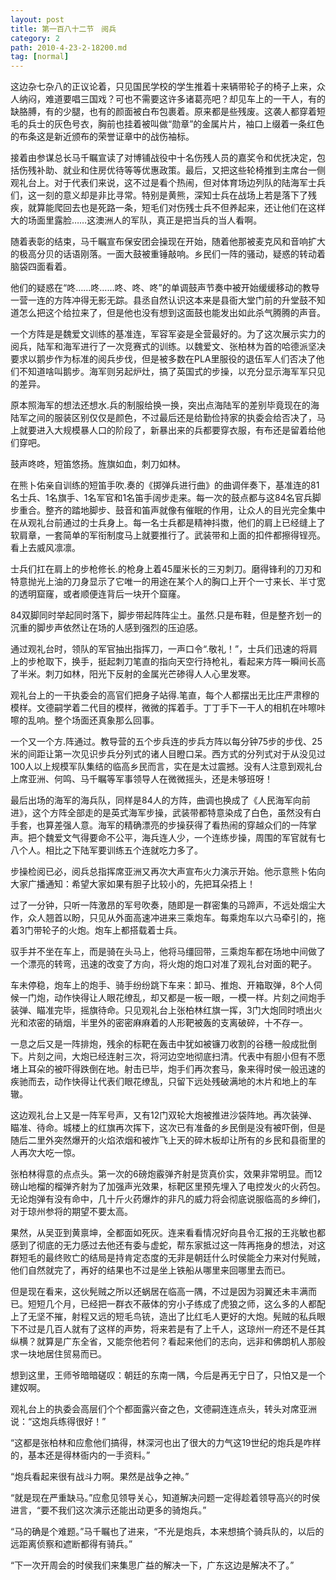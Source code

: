 ```yaml
---
layout: post
title: 第一百八十二节　阅兵
category: 2
path: 2010-4-23-2-18200.md
tag: [normal]
---
```


这边杂七杂八的正议论着，只见国民学校的学生推着十来辆带轮子的椅子上来，众人纳闷，难道要唱三国戏？可也不需要这许多诸葛亮吧？却见车上的一干人，有的缺胳膊，有的少腿，也有的颜面被白布包裹着。原来都是些残废。这袭人都穿着短毛的兵士的灰色号衣，胸前也挂着被叫做“勋章”的金属片片，袖口上缀着一条红色的布条这是新近颁布的荣誉证章中的战伤袖标。

接着由参谋总长马千瞩宣读了对博铺战役中十名伤残人员的嘉奖令和优抚决定，包括伤残补助、就业和住房优待等等优惠政策。最后，又把这些轮椅推到主席台一侧观礼台上。对于代表们来说，这不过是看个热闹，但对体育场边列队的陆海军士兵们，这一刻的意义却是非比寻常。特别是黄熊，深知士兵在战场上若是落下了残疾，就算能爬回去也是死路一条，短毛们对伤残士兵不但养起来，还让他们在这样大的场面里露脸……这澳洲人的军队，真正是把当兵的当人看啊。

随着表彰的结束，马千瞩宣布保安团会操现在开始，随着他那被麦克风和音响扩大的极高分贝的话语刚落。一面大鼓被重锤敲响。乡民们一阵的骚动，疑惑的转动着脑袋四面看着。

他们的疑惑在“咚……咚……咚、咚、咚”的单调鼓声节奏中被开始缓缓移动的教导一营一连的方阵冲得无影无踪。县丞自然认识这本来是县衙大堂门前的升堂鼓不知道怎么把这个给拉来了，但是他也没有想到这面鼓也能发出如此杀气腾腾的声音。

一个方阵是是魏爱文训练的基准连，军容军姿是全营最好的。为了这次展示实力的阅兵，陆军和海军进行了一次竞赛式的训练。以魏爱文、张柏林为首的哈德派坚决要求以鹅步作为标准的阅兵步伐，但是被多数在PLA里服役的退伍军人们否决了他们不知道啥叫鹅步。海军则另起炉灶，搞了英国式的步操，以充分显示海军军只见的差异。

原本照海军的想法还想水.兵的制服给换一换，突出点海陆军的差别毕竟现在的海陆军之间的服装区别仅仅是颜色，不过最后还是给勤俭持家的执委会给否决了，马上就要进入大规模暴人口的阶段了，新暴出来的兵都要穿衣服，有布还是留着给他们穿吧。

鼓声咚咚，短笛悠扬。旌旗如血，刺刀如林。

在熊卜佑亲自训练的短笛手吹.奏的《掷弹兵进行曲》的曲调伴奏下，基准连的81名士兵、1名旗手、1名军官和1名笛手阔步走来。每一次的鼓点都与这84名官兵脚步重合。整齐的踏地脚步、鼓音和笛声就像有催眠的作用，让众人的目光完全集中在从观礼台前通过的士兵身上。每一名士兵都是精神抖擞，他们的肩上已经缝上了软肩章，一套简单的军衔制度马上就要推行了。武装带和上面的扣件都擦得锃亮。看上去威风凛凛。

士兵们扛在肩上的步枪修长.的枪身上着45厘米长的三刃刺刀。磨得锋利的刀刃和特意抛光上油的刀身显示了它唯一的用途在某个人的胸口上开个一寸来长、半寸宽的透明窟窿，或者顺便连背后一块开个窟窿。

84双脚同时举起同时落下，脚步带起阵阵尘土。虽然.只是布鞋，但是整齐划一的沉重的脚步声依然让在场的人感到强烈的压迫感。

通过观礼台时，领队的军官抽出指挥刀，一声口令“.敬礼！”，士兵们迅速的将肩上的步枪取下，换手，挺起刺刀笔直的指向天空行持枪礼，看起来方阵一瞬间长高了半米。刺刀如林，阳光下反射的金属光芒碜得人人心里发寒。

观礼台上的一干执委会的高官们把身子站得.笔直，每个人都摆出无比庄严肃穆的模样。文德嗣学着二代目的模样，微微的挥着手。丁丁手下一干人的相机在咔嚓咔嚓的乱响。整个场面还真象那么回事。

一个又一个方.阵通过。教导营的五个步兵连的步兵方阵以每分钟75步的步伐、25米的间距让第一次见识步兵分列式的诸人目瞪口呆。西方式的分列式对于从没见过100人以上规模军队集结的临高乡民而言，实在是太过震撼。没有人注意到观礼台上席亚洲、何鸣、马千瞩等军事领导人在微微摇头，还是未够班呀！

最后出场的海军的海兵队，同样是84人的方阵，曲调也换成了《人民海军向前进》，这个方阵全部走的是英式海军步操，武装带都特意染成了白色，虽然没有白手套，也算差强人意。海军的精确漂亮的步操获得了看热闹的穿越众们的一阵掌声。把个魏爱文气得要命不公平，海兵连人少，一个连练步操，周围的军官就有七八个人。相比之下陆军要训练五个连就吃力多了。

步操检阅已必，阅兵总指挥席亚洲又再次大声宣布火力演示开始。他示意熊卜佑向大家广播通知：希望大家如果有胆子比较小的，先把耳朵捂上！

过了一分钟，只听一阵激昂的军号吹奏，随即是一群密集的马蹄声，不远处烟尘大作，众人翘首以盼，只见从外面高速冲进来三乘炮车。每乘炮车以六马牵引的，拖着3门带轮子的火炮。炮车上都搭载着士兵。

驭手并不坐在车上，而是骑在头马上，他将马缰回带，三乘炮车都在场地中间做了一个漂亮的转弯，迅速的改变了方向，将火炮的炮口对准了观礼台对面的靶子。

车未停稳，炮车上的炮手、骑手纷纷跳下车来：卸马、推炮、开箱取弹，8个人伺候一门炮，动作快得让人眼花缭乱，却又都是一板一眼，一模一样。片刻之间炮手装弹、瞄准完毕，摇旗待命。只见观礼台上张柏林红旗一挥，3门大炮同时喷出火光和浓密的硝烟，半里外的密密麻麻着的人形靶被轰的支离破碎，十不存一。

一息之后又是一阵排炮，残余的标靶在轰击中犹如被镰刀收割的谷穗一般成批倒下。片刻之间，大炮已经连射三次，将河边空地彻底扫清。代表中有胆小但有不愿堵上耳朵的被吓得跌倒在地。射击已毕，炮手们再次套马，象来得时侯一般迅速的疾驰而去，动作快得让代表们眼花缭乱，只留下远处残破满地的木片和地上的车辙。

这边观礼台上又是一阵军号声，又有12门双轮大炮被推进沙袋阵地。再次装弹、瞄准、待命。城楼上的红旗再次挥下，这次已有准备的乡民倒是没有被吓倒，但是随后二里外突然爆开的火焰浓烟和被炸飞上天的碎木板却让所有的乡民和县衙里的人再次大吃一惊。

张柏林得意的点点头。第一次的6磅炮霰弹齐射是货真价实，效果非常明显。而12磅山地榴的榴弹齐射为了加强声光效果，标靶区里预先埋入了电控发火的火药包。无论炮弹有没有命中，几十斤火药爆炸的非凡的威力将会彻底说服临高的乡绅们，对于琼州参将的期望不要太高。

果然，从吴亚到黄禀坤，全都面如死灰。连来看看情况好向县令汇报的王兆敏也都感到了彻底的无力感过去他还有委与虚蛇，帮东家抵过这一阵再拖身的想法，对这群短毛的最终败亡的结局是持肯定态度的无非是朝廷什么时侯能全力来对付髡贼，他们自然就完了，再好的结果也不过是坐上铁船从哪里来回哪里去而已。

但是现在看来，这伙髡贼之所以还蜗居在临高一隅，不过是因为羽翼还未丰满而已。短短几个月，已经把一群衣不蔽体的穷小子练成了虎狼之师，这么多的人都配上了无坚不摧，射程又远的短毛鸟铳，造出了比红毛人更好的大炮。髡贼的私兵眼下不过是几百人就有了这样的声势，将来若是有了上千人，这琼州一府还不是任其纵横？就算是广东全省，又能奈他若何？看起来他们的志向，远非和佛朗机人那般求一块地居住贸易而已。

想到这里，王师爷暗暗磋叹：朝廷的东南一隅，今后是再无宁日了，只怕又是一个建奴啊。

观礼台上的执委会高层们个个都面露兴奋之色，文德嗣连连点头，转头对席亚洲说：“这炮兵练得很好！”

“这都是张柏林和应愈他们搞得，林深河也出了很大的力气这19世纪的炮兵是咋样的，基本还是得林衙内的一手资料。”

“炮兵看起来很有战斗力啊。果然是战争之神。”

“就是现在严重缺马。”应愈见领导关心，知道解决问题一定得趁着领导高兴的时侯进言，“要不我们这次演示还能出动更多的骑炮兵。”

“马的确是个难题。”马千瞩也了进来，“不光是炮兵，本来想搞个骑兵队的，以后的远距离侦察和遮断都得有骑兵。”

“下一次开周会的时侯我们来集思广益的解决一下，广东这边是解决不了。”